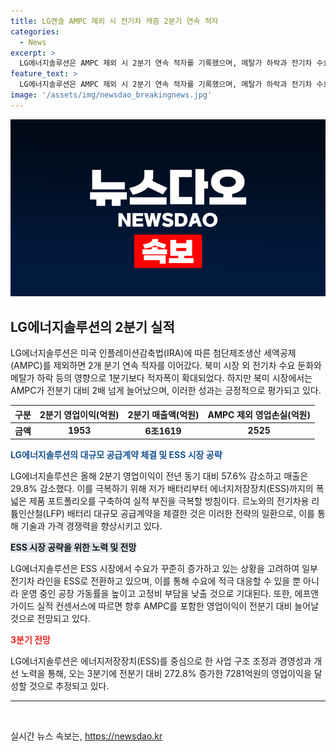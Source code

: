 ```yaml
---
title: LG엔솔 AMPC 제외 시 전기차 캐즘 2분기 연속 적자
categories:
  - News
excerpt: >
  LG에너지솔루션은 AMPC 제외 시 2분기 연속 적자를 기록했으며, 메탈가 하락과 전기차 수요 감소 등으로 영향을 받았다. 그러나 LFP·ESS 시장 공략으로 실적 부진 극복을 모색하고 있으며, 르노와의 대규모 공급계약 등을 통해 경쟁력을 강화하고 있다. 또한 ESS 시장으로의 전환과 AMPC를 포함한 영업이익의 증가가 전망되고 있다. 에프앤가이드 실적 컨센서스에 따르면, 오는 3분기에는 7281억원의 영업이익을 기대하고 있다.
feature_text: >
  LG에너지솔루션은 AMPC 제외 시 2분기 연속 적자를 기록했으며, 메탈가 하락과 전기차 수요 감소 등으로 영향을 받았다. 그러나 LFP·ESS 시장 공략으로 실적 부진 극복을 모색하고 있으며, 르노와의 대규모 공급계약 등을 통해 경쟁력을 강화하고 있다. 또한 ESS 시장으로의 전환과 AMPC를 포함한 영업이익의 증가가 전망되고 있다. 에프앤가이드 실적 컨센서스에 따르면, 오는 3분기에는 7281억원의 영업이익을 기대하고 있다.
image: '/assets/img/newsdao_breakingnews.jpg'
---
```


<p><img src="/assets/img/newsdao_breakingnews.jpg" alt="cryptoinkorea 속보" /></p>

<h2 data-ke-size="size26">LG에너지솔루션의 2분기 실적</h2>

<p data-ke-size="size16">LG에너지솔루션은 미국 인플레이션감축법(IRA)에 따른 첨단제조생산 세액공제(AMPC)를 제외하면 2개 분기 연속 적자를 이어갔다. 북미 시장 외 전기차 수요 둔화와 메탈가 하락 등의 영향으로 1분기보다 적자폭이 확대되었다. 하지만 북미 시장에서는 AMPC가 전분기 대비 2배 넘게 늘어났으며, 이러한 성과는 긍정적으로 평가되고 있다.</p>

<table>
<thead>
<tr>
<th style="text-align: center;">구분</th>
<th style="text-align: center;">2분기 영업이익(억원)</th>
<th style="text-align: center;">2분기 매출액(억원)</th>
<th style="text-align: center;">AMPC 제외 영업손실(억원)</th>
</tr>
</thead>
<tbody>
<tr>
<td style="text-align: center;"><b>금액</b></td>
<td style="text-align: center;"><b>1953</b></td>
<td style="text-align: center;"><b>6조1619</b></td>
<td style="text-align: center;"><b>2525</b></td>
</tr>
</tbody>
</table>

<p><b><span style="color: #1a5490;">LG에너지솔루션의 대규모 공급계약 체결 및 ESS 시장 공략</span></b></p>

<p data-ke-size="size16">LG에너지솔루션은 올해 2분기 영업이익이 전년 동기 대비 57.6% 감소하고 매출은 29.8% 감소했다. 이를 극복하기 위해 저가 배터리부터 에너지저장장치(ESS)까지의 폭넓은 제품 포트폴리오를 구축하여 실적 부진을 극복할 방침이다. 르노와의 전기차용 리튬인산철(LFP) 배터리 대규모 공급계약을 체결한 것은 이러한 전략의 일환으로, 이를 통해 기술과 가격 경쟁력을 향상시키고 있다.</p>

<p><b><span style="background-color: #21538527;">ESS 시장 공략을 위한 노력 및 전망</span></b></p>

<p data-ke-size="size16">LG에너지솔루션은 ESS 시장에서 수요가 꾸준히 증가하고 있는 상황을 고려하여 일부 전기차 라인을 ESS로 전환하고 있으며, 이를 통해 수요에 적극 대응할 수 있을 뿐 아니라 운영 중인 공장 가동률을 높이고 고정비 부담을 낮출 것으로 기대된다. 또한, 에프앤가이드 실적 컨센서스에 따르면 향후 AMPC를 포함한 영업이익이 전분기 대비 늘어날 것으로 전망되고 있다.</p>

<p><b><span style="color: #ee2323;">3분기 전망</span></b></p>

<p data-ke-size="size16">LG에너지솔루션은 에너지저장장치(ESS)를 중심으로 한 사업 구조 조정과 경영성과 개선 노력을 통해, 오는 3분기에 전분기 대비 272.8% 증가한 7281억원의 영업이익을 달성할 것으로 추정되고 있다.</p>

<hr>

<p data-ke-size="size16">&nbsp;</p>
실시간 뉴스 속보는, <a href="https://newsdao.kr" rel="dofollow">https://newsdao.kr</a>


